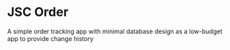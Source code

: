 # JSC Order
A simple order tracking app with minimal database design as a low-budget app to provide change history